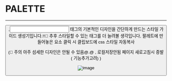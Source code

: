 # PALETTE
--------
<button>,<input> 태그의 기본적인 디자인을 간단하게 만드는 스타일 가이드 생성기입니다.!!🎨
추후 스타일할 수 있는 태그를 더 늘려볼 생각입니다, 팔레트에 만들어놓은 요소 클릭 시 클립보드에 css 스타일 자동복사 

(🎇 주의 아주 섬세한 디자인은 안될 수 있음@.@ , 로컬저장안됨 페이지 새로고침시 증발( 기능추가고려) )



![image](https://user-images.githubusercontent.com/67012957/204072765-430f33a1-a55a-42c8-98c1-466a1f8679ed.png)
